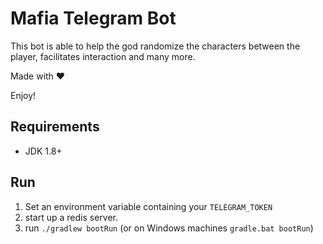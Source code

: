 # Mafia Telegram Bot
This bot is able to help the god randomize the characters between the player, facilitates interaction and many more.

Made with ♥

Enjoy!


## Requirements
- JDK 1.8+


## Run
1. Set an environment variable containing your `TELEGRAM_TOKEN`
2. start up a redis server.
3. run `./gradlew bootRun` (or on Windows machines `gradle.bat bootRun`)
